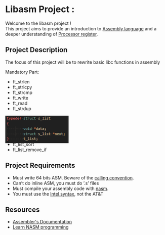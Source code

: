 <!DOCTYPE html>
<html>
<body>
  <h1>Libasm Project :</a></h1>
  Welcome to the libasm project !<br>
  This project aims to provide an introduction to <a href="https://fr.wikipedia.org/wiki/Assembly_language">Assembly language</a> and a deeper understanding of <a href="https://en.wikipedia.org/wiki/Processor_register">Processor register</a>.
  
  <h2>Project Description</h2>
  <p>The focus of this project will be to rewrite basic libc functions in assembly</p>
    Mandatory Part:
    <ul>
        <li>ft_strlen</li>
        <li>ft_strlcpy</li>
        <li>ft_strcmp</li>
        <li>ft_write</li>
        <li>ft_read</li>
        <li>ft_strdup</li>
    </ul>
    <div style='text-align:left; position:relative'>
    <img style='position:absolute; right:400; top:35' width="200" src=".readmefiles/Structure.png"/>
    Bonus Part:
    <ul>
        <li>ft_atoi_base</li>
        <li>ft_list_push_front</li>
        <li>ft_list_size</li>
        <li>ft_list_sort</li>
        <li>ft_list_remove_if</li>
    </ul></div>
  <h2>Project Requirements</h2>
  <ul>
    <li>Must write 64 bits ASM. Beware of the <a href="https://learn.microsoft.com/en-us/cpp/build/x64-calling-convention?view=msvc-170">calling convention</a>.</li>
    <li>Can’t do inline ASM, you must do ’.s’ files</li>
    <li>Must compile your assembly code with <a href="https://fr.wikipedia.org/wiki/Netwide_Assembler">nasm</a>.</li>
    <li>You must use the <a href="https://imada.sdu.dk/u/kslarsen/dm546/Material/IntelnATT.htm">Intel syntax</a>, not the AT&T</li>
  </ul>

  <h2>Resources</h2>
  <ul>
    <li><a href="https://www.ibm.com/docs/en/aix/7.2?topic=aix-assembler-language-reference">Assembler's Documentation</a></li>
    <li><a href="https://www.tutorialspoint.com/assembly_programming/">Learn NASM programming</a></li>
</body>
</html>
